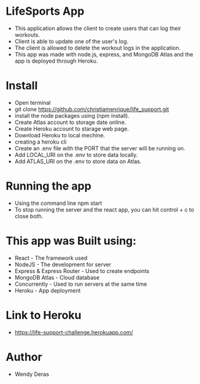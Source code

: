 
# LifeSports App

* This application allows the client to create users that can log their workouts. 
* Client is able to update one of the user's log. 
* The client is allowed to delete the workout logs in the application. 
* This app was made with node.js, express, and MongoDB Atlas and the app is deployed through Heroku.

# Install

* Open terminal
* git clone https://github.com/christiamenrique/life_support.git
* install the node packages using (npm install). 
* Create Atlas account to storage date online.
* Create Heroku account to starage web page.
* Download Heroku to local mechine.
* creating a heroku cli
* Create an .env file with the PORT that the server will be running on.
* Add LOCAL_URI on the .env to store data locally.
* Add ATLAS_URI on the .env to store data on Atlas.

# Running the app

* Using the command line npm start
* To stop running the server and the react app, you can hit control + c to close both.

# This app was Built using:

* React - The framework used
* NodeJS - The development for server
* Express & Express Router - Used to create endpoints
* MongoDB Atlas - Cloud database
* Concurrently - Used to run servers at the same time
* Heroku - App deployment

# Link to Heroku

* https://life-support-challenge.herokuapp.com/

# Author
* Wendy Deras
